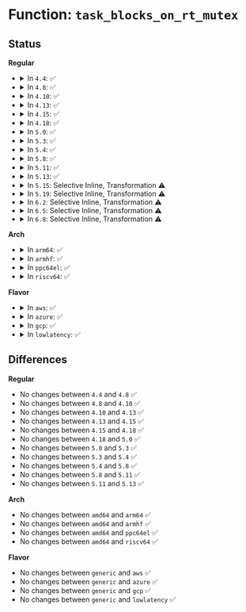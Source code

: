 # Function: <code>task_blocks_on_rt_mutex</code>

## Status
<b>Regular</b>
<ul>
<li>
<details>
<summary>In <code>4.4</code>: ✅</summary>

```c
int task_blocks_on_rt_mutex(struct rt_mutex *lock, struct rt_mutex_waiter *waiter, struct task_struct *task, enum rtmutex_chainwalk chwalk);
```

**Collision:** Unique Static

**Inline:** No

**Transformation:** False

**Instances:**

```
In kernel/locking/rtmutex.c (ffffffff810cb390)
Location: kernel/locking/rtmutex.c:888
Inline: False
Direct callers:
  - kernel/locking/rtmutex.c:rt_mutex_slowlock
  - kernel/locking/rtmutex.c:rt_mutex_start_proxy_lock
```
**Symbols:**

```
ffffffff810cb390-ffffffff810cb543: task_blocks_on_rt_mutex (STB_LOCAL)
```
</details>
</li>
<li>
<details>
<summary>In <code>4.8</code>: ✅</summary>

```c
int task_blocks_on_rt_mutex(struct rt_mutex *lock, struct rt_mutex_waiter *waiter, struct task_struct *task, enum rtmutex_chainwalk chwalk);
```

**Collision:** Unique Static

**Inline:** No

**Transformation:** False

**Instances:**

```
In kernel/locking/rtmutex.c (ffffffff810cfe20)
Location: kernel/locking/rtmutex.c:887
Inline: False
Direct callers:
  - kernel/locking/rtmutex.c:rt_mutex_start_proxy_lock
  - kernel/locking/rtmutex.c:rt_mutex_slowlock
```
**Symbols:**

```
ffffffff810cfe20-ffffffff810cffbe: task_blocks_on_rt_mutex (STB_LOCAL)
```
</details>
</li>
<li>
<details>
<summary>In <code>4.10</code>: ✅</summary>

```c
int task_blocks_on_rt_mutex(struct rt_mutex *lock, struct rt_mutex_waiter *waiter, struct task_struct *task, enum rtmutex_chainwalk chwalk);
```

**Collision:** Unique Static

**Inline:** No

**Transformation:** False

**Instances:**

```
In kernel/locking/rtmutex.c (ffffffff810d6810)
Location: kernel/locking/rtmutex.c:951
Inline: False
Direct callers:
  - kernel/locking/rtmutex.c:rt_mutex_start_proxy_lock
  - kernel/locking/rtmutex.c:rt_mutex_slowlock
```
**Symbols:**

```
ffffffff810d6810-ffffffff810d69ae: task_blocks_on_rt_mutex (STB_LOCAL)
```
</details>
</li>
<li>
<details>
<summary>In <code>4.13</code>: ✅</summary>

```c
int task_blocks_on_rt_mutex(struct rt_mutex *lock, struct rt_mutex_waiter *waiter, struct task_struct *task, enum rtmutex_chainwalk chwalk);
```

**Collision:** Unique Static

**Inline:** No

**Transformation:** False

**Instances:**

```
In kernel/locking/rtmutex.c (ffffffff810d5870)
Location: kernel/locking/rtmutex.c:941
Inline: False
Direct callers:
  - kernel/locking/rtmutex.c:rt_mutex_slowlock
```
**Symbols:**

```
ffffffff810d5870-ffffffff810d5a33: task_blocks_on_rt_mutex (STB_LOCAL)
```
</details>
</li>
<li>
<details>
<summary>In <code>4.15</code>: ✅</summary>

```c
int task_blocks_on_rt_mutex(struct rt_mutex *lock, struct rt_mutex_waiter *waiter, struct task_struct *task, enum rtmutex_chainwalk chwalk);
```

**Collision:** Unique Static

**Inline:** No

**Transformation:** False

**Instances:**

```
In kernel/locking/rtmutex.c (ffffffff810dd7d0)
Location: kernel/locking/rtmutex.c:929
Inline: False
Direct callers:
  - kernel/locking/rtmutex.c:rt_mutex_slowlock
```
**Symbols:**

```
ffffffff810dd7d0-ffffffff810dd9b7: task_blocks_on_rt_mutex (STB_LOCAL)
```
</details>
</li>
<li>
<details>
<summary>In <code>4.18</code>: ✅</summary>

```c
int task_blocks_on_rt_mutex(struct rt_mutex *lock, struct rt_mutex_waiter *waiter, struct task_struct *task, enum rtmutex_chainwalk chwalk);
```

**Collision:** Unique Static

**Inline:** No

**Transformation:** False

**Instances:**

```
In kernel/locking/rtmutex.c (ffffffff810e5e40)
Location: kernel/locking/rtmutex.c:929
Inline: False
Direct callers:
  - kernel/locking/rtmutex.c:rt_mutex_slowlock
```
**Symbols:**

```
ffffffff810e5e40-ffffffff810e6033: task_blocks_on_rt_mutex (STB_LOCAL)
```
</details>
</li>
<li>
<details>
<summary>In <code>5.0</code>: ✅</summary>

```c
int task_blocks_on_rt_mutex(struct rt_mutex *lock, struct rt_mutex_waiter *waiter, struct task_struct *task, enum rtmutex_chainwalk chwalk);
```

**Collision:** Unique Static

**Inline:** No

**Transformation:** False

**Instances:**

```
In kernel/locking/rtmutex.c (ffffffff810f13c0)
Location: kernel/locking/rtmutex.c:929
Inline: False
Direct callers:
  - kernel/locking/rtmutex.c:rt_mutex_slowlock
```
**Symbols:**

```
ffffffff810f13c0-ffffffff810f15b1: task_blocks_on_rt_mutex (STB_LOCAL)
```
</details>
</li>
<li>
<details>
<summary>In <code>5.3</code>: ✅</summary>

```c
int task_blocks_on_rt_mutex(struct rt_mutex *lock, struct rt_mutex_waiter *waiter, struct task_struct *task, enum rtmutex_chainwalk chwalk);
```

**Collision:** Unique Static

**Inline:** No

**Transformation:** False

**Instances:**

```
In kernel/locking/rtmutex.c (ffffffff810f9c00)
Location: kernel/locking/rtmutex.c:930
Inline: False
Direct callers:
  - kernel/locking/rtmutex.c:rt_mutex_slowlock
```
**Symbols:**

```
ffffffff810f9c00-ffffffff810f9e27: task_blocks_on_rt_mutex (STB_LOCAL)
```
</details>
</li>
<li>
<details>
<summary>In <code>5.4</code>: ✅</summary>

```c
int task_blocks_on_rt_mutex(struct rt_mutex *lock, struct rt_mutex_waiter *waiter, struct task_struct *task, enum rtmutex_chainwalk chwalk);
```

**Collision:** Unique Static

**Inline:** No

**Transformation:** False

**Instances:**

```
In kernel/locking/rtmutex.c (ffffffff811059f0)
Location: kernel/locking/rtmutex.c:928
Inline: False
Direct callers:
  - kernel/locking/rtmutex.c:rt_mutex_slowlock
```
**Symbols:**

```
ffffffff811059f0-ffffffff81105c17: task_blocks_on_rt_mutex (STB_LOCAL)
```
</details>
</li>
<li>
<details>
<summary>In <code>5.8</code>: ✅</summary>

```c
int task_blocks_on_rt_mutex(struct rt_mutex *lock, struct rt_mutex_waiter *waiter, struct task_struct *task, enum rtmutex_chainwalk chwalk);
```

**Collision:** Unique Static

**Inline:** No

**Transformation:** False

**Instances:**

```
In kernel/locking/rtmutex.c (ffffffff811108d0)
Location: kernel/locking/rtmutex.c:926
Inline: False
Direct callers:
  - kernel/locking/rtmutex.c:rt_mutex_start_proxy_lock
  - kernel/locking/rtmutex.c:rt_mutex_slowlock
```
**Symbols:**

```
ffffffff811108d0-ffffffff81110b3d: task_blocks_on_rt_mutex (STB_LOCAL)
```
</details>
</li>
<li>
<details>
<summary>In <code>5.11</code>: ✅</summary>

```c
int task_blocks_on_rt_mutex(struct rt_mutex *lock, struct rt_mutex_waiter *waiter, struct task_struct *task, enum rtmutex_chainwalk chwalk);
```

**Collision:** Unique Static

**Inline:** No

**Transformation:** False

**Instances:**

```
In kernel/locking/rtmutex.c (ffffffff8110da80)
Location: kernel/locking/rtmutex.c:926
Inline: False
Direct callers:
  - kernel/locking/rtmutex.c:rt_mutex_start_proxy_lock
  - kernel/locking/rtmutex.c:rt_mutex_slowlock
```
**Symbols:**

```
ffffffff8110da80-ffffffff8110dced: task_blocks_on_rt_mutex (STB_LOCAL)
```
</details>
</li>
<li>
<details>
<summary>In <code>5.13</code>: ✅</summary>

```c
int task_blocks_on_rt_mutex(struct rt_mutex *lock, struct rt_mutex_waiter *waiter, struct task_struct *task, enum rtmutex_chainwalk chwalk);
```

**Collision:** Unique Static

**Inline:** No

**Transformation:** False

**Instances:**

```
In kernel/locking/rtmutex.c (ffffffff81c36a50)
Location: kernel/locking/rtmutex.c:900
Inline: False
Direct callers:
  - kernel/locking/rtmutex.c:rt_mutex_start_proxy_lock
```
**Symbols:**

```
ffffffff81c36a50-ffffffff81c36de8: task_blocks_on_rt_mutex (STB_LOCAL)
```
</details>
</li>
<li>
<details>
<summary>In <code>5.15</code>: Selective Inline, Transformation ⚠️</summary>

**Collision:** Unique Static

**Inline:** Selective

**Transformation:** True

**Instances:**

```
In kernel/locking/rtmutex_api.c (ffffffff81d55630)
Location: kernel/locking/rtmutex.c:1078
Inline: True
Direct callers:
  - kernel/locking/rtmutex_api.c:__rt_mutex_start_proxy_lock
```
**Symbols:**

```
ffffffff81d55630-ffffffff81d559d6: task_blocks_on_rt_mutex.constprop.0 (STB_LOCAL)
```
</details>
</li>
<li>
<details>
<summary>In <code>5.19</code>: Selective Inline, Transformation ⚠️</summary>

**Collision:** Unique Static

**Inline:** Selective

**Transformation:** True

**Instances:**

```
In kernel/locking/rtmutex_api.c (ffffffff81f272d0)
Location: kernel/locking/rtmutex.c:1087
Inline: True
Direct callers:
  - kernel/locking/rtmutex_api.c:rt_mutex_start_proxy_lock
```
**Symbols:**

```
ffffffff81f272d0-ffffffff81f27696: task_blocks_on_rt_mutex.constprop.0 (STB_LOCAL)
```
</details>
</li>
<li>
<details>
<summary>In <code>6.2</code>: Selective Inline, Transformation ⚠️</summary>

**Collision:** Unique Static

**Inline:** Selective

**Transformation:** True

**Instances:**

```
In kernel/locking/rtmutex_api.c (ffffffff820d2da0)
Location: kernel/locking/rtmutex.c:1125
Inline: True
Direct callers:
  - kernel/locking/rtmutex_api.c:rt_mutex_start_proxy_lock
```
**Symbols:**

```
ffffffff820d2da0-ffffffff820d3166: task_blocks_on_rt_mutex.constprop.0 (STB_LOCAL)
```
</details>
</li>
<li>
<details>
<summary>In <code>6.5</code>: Selective Inline, Transformation ⚠️</summary>

**Collision:** Unique Static

**Inline:** Selective

**Transformation:** True

**Instances:**

```
In kernel/locking/rtmutex_api.c (ffffffff821570f0)
Location: kernel/locking/rtmutex.c:1180
Inline: True
Direct callers:
  - kernel/locking/rtmutex_api.c:rt_mutex_start_proxy_lock
```
**Symbols:**

```
ffffffff821570f0-ffffffff821574bb: task_blocks_on_rt_mutex.constprop.0 (STB_LOCAL)
```
</details>
</li>
<li>
<details>
<summary>In <code>6.8</code>: Selective Inline, Transformation ⚠️</summary>

**Collision:** Unique Static

**Inline:** Selective

**Transformation:** True

**Instances:**

```
In kernel/locking/rtmutex_api.c (ffffffff82239f30)
Location: kernel/locking/rtmutex.c:1199
Inline: True
Direct callers:
  - kernel/locking/rtmutex_api.c:rt_mutex_start_proxy_lock
```
**Symbols:**

```
ffffffff82239f30-ffffffff8223a2fb: task_blocks_on_rt_mutex.constprop.0 (STB_LOCAL)
```
</details>
</li>
</ul>
<b>Arch</b>
<ul>
<li>
<details>
<summary>In <code>arm64</code>: ✅</summary>

```c
int task_blocks_on_rt_mutex(struct rt_mutex *lock, struct rt_mutex_waiter *waiter, struct task_struct *task, enum rtmutex_chainwalk chwalk);
```

**Collision:** Unique Static

**Inline:** No

**Transformation:** False

**Instances:**

```
In kernel/locking/rtmutex.c (ffff80001016b9c0)
Location: kernel/locking/rtmutex.c:928
Inline: False
Direct callers:
  - kernel/locking/rtmutex.c:rt_mutex_slowlock
```
**Symbols:**

```
ffff80001016b9c0-ffff80001016bc80: task_blocks_on_rt_mutex (STB_LOCAL)
```
</details>
</li>
<li>
<details>
<summary>In <code>armhf</code>: ✅</summary>

```c
int task_blocks_on_rt_mutex(struct rt_mutex *lock, struct rt_mutex_waiter *waiter, struct task_struct *task, enum rtmutex_chainwalk chwalk);
```

**Collision:** Unique Static

**Inline:** No

**Transformation:** False

**Instances:**

```
In kernel/locking/rtmutex.c (c03b7474)
Location: kernel/locking/rtmutex.c:928
Inline: False
Direct callers:
  - kernel/locking/rtmutex.c:rt_mutex_slowlock
```
**Symbols:**

```
c03b7474-c03b769c: task_blocks_on_rt_mutex (STB_LOCAL)
```
</details>
</li>
<li>
<details>
<summary>In <code>ppc64el</code>: ✅</summary>

```c
int task_blocks_on_rt_mutex(struct rt_mutex *lock, struct rt_mutex_waiter *waiter, struct task_struct *task, enum rtmutex_chainwalk chwalk);
```

**Collision:** Unique Static

**Inline:** No

**Transformation:** False

**Instances:**

```
In kernel/locking/rtmutex.c (c0000000001c3460)
Location: kernel/locking/rtmutex.c:928
Inline: False
Direct callers:
  - kernel/locking/rtmutex.c:rt_mutex_slowlock
```
**Symbols:**

```
c0000000001c3460-c0000000001c3784: task_blocks_on_rt_mutex (STB_LOCAL)
```
</details>
</li>
<li>
<details>
<summary>In <code>riscv64</code>: ✅</summary>

```c
int task_blocks_on_rt_mutex(struct rt_mutex *lock, struct rt_mutex_waiter *waiter, struct task_struct *task, enum rtmutex_chainwalk chwalk);
```

**Collision:** Unique Static

**Inline:** No

**Transformation:** False

**Instances:**

```
In kernel/locking/rtmutex.c (ffffffe00010bdbc)
Location: kernel/locking/rtmutex.c:928
Inline: False
Direct callers:
  - kernel/locking/rtmutex.c:rt_mutex_slowlock
```
**Symbols:**

```
ffffffe00010bdbc-ffffffe00010bfda: task_blocks_on_rt_mutex (STB_LOCAL)
```
</details>
</li>
</ul>
<b>Flavor</b>
<ul>
<li>
<details>
<summary>In <code>aws</code>: ✅</summary>

```c
int task_blocks_on_rt_mutex(struct rt_mutex *lock, struct rt_mutex_waiter *waiter, struct task_struct *task, enum rtmutex_chainwalk chwalk);
```

**Collision:** Unique Static

**Inline:** No

**Transformation:** False

**Instances:**

```
In kernel/locking/rtmutex.c (ffffffff810fed00)
Location: kernel/locking/rtmutex.c:928
Inline: False
Direct callers:
  - kernel/locking/rtmutex.c:rt_mutex_slowlock
```
**Symbols:**

```
ffffffff810fed00-ffffffff810fef27: task_blocks_on_rt_mutex (STB_LOCAL)
```
</details>
</li>
<li>
<details>
<summary>In <code>azure</code>: ✅</summary>

```c
int task_blocks_on_rt_mutex(struct rt_mutex *lock, struct rt_mutex_waiter *waiter, struct task_struct *task, enum rtmutex_chainwalk chwalk);
```

**Collision:** Unique Static

**Inline:** No

**Transformation:** False

**Instances:**

```
In kernel/locking/rtmutex.c (ffffffff810eeef0)
Location: kernel/locking/rtmutex.c:928
Inline: False
Direct callers:
  - kernel/locking/rtmutex.c:rt_mutex_slowlock
```
**Symbols:**

```
ffffffff810eeef0-ffffffff810ef111: task_blocks_on_rt_mutex (STB_LOCAL)
```
</details>
</li>
<li>
<details>
<summary>In <code>gcp</code>: ✅</summary>

```c
int task_blocks_on_rt_mutex(struct rt_mutex *lock, struct rt_mutex_waiter *waiter, struct task_struct *task, enum rtmutex_chainwalk chwalk);
```

**Collision:** Unique Static

**Inline:** No

**Transformation:** False

**Instances:**

```
In kernel/locking/rtmutex.c (ffffffff810fbec0)
Location: kernel/locking/rtmutex.c:928
Inline: False
Direct callers:
  - kernel/locking/rtmutex.c:rt_mutex_slowlock
```
**Symbols:**

```
ffffffff810fbec0-ffffffff810fc0e7: task_blocks_on_rt_mutex (STB_LOCAL)
```
</details>
</li>
<li>
<details>
<summary>In <code>lowlatency</code>: ✅</summary>

```c
int task_blocks_on_rt_mutex(struct rt_mutex *lock, struct rt_mutex_waiter *waiter, struct task_struct *task, enum rtmutex_chainwalk chwalk);
```

**Collision:** Unique Static

**Inline:** No

**Transformation:** False

**Instances:**

```
In kernel/locking/rtmutex.c (ffffffff811070e0)
Location: kernel/locking/rtmutex.c:928
Inline: False
Direct callers:
  - kernel/locking/rtmutex.c:rt_mutex_slowlock
```
**Symbols:**

```
ffffffff811070e0-ffffffff81107323: task_blocks_on_rt_mutex (STB_LOCAL)
```
</details>
</li>
</ul>

## Differences
<b>Regular</b>
<ul>
<li>
No changes between <code>4.4</code> and <code>4.8</code> ✅
</li>
<li>
No changes between <code>4.8</code> and <code>4.10</code> ✅
</li>
<li>
No changes between <code>4.10</code> and <code>4.13</code> ✅
</li>
<li>
No changes between <code>4.13</code> and <code>4.15</code> ✅
</li>
<li>
No changes between <code>4.15</code> and <code>4.18</code> ✅
</li>
<li>
No changes between <code>4.18</code> and <code>5.0</code> ✅
</li>
<li>
No changes between <code>5.0</code> and <code>5.3</code> ✅
</li>
<li>
No changes between <code>5.3</code> and <code>5.4</code> ✅
</li>
<li>
No changes between <code>5.4</code> and <code>5.8</code> ✅
</li>
<li>
No changes between <code>5.8</code> and <code>5.11</code> ✅
</li>
<li>
No changes between <code>5.11</code> and <code>5.13</code> ✅
</li>
</ul>
<b>Arch</b>
<ul>
<li>
No changes between <code>amd64</code> and <code>arm64</code> ✅
</li>
<li>
No changes between <code>amd64</code> and <code>armhf</code> ✅
</li>
<li>
No changes between <code>amd64</code> and <code>ppc64el</code> ✅
</li>
<li>
No changes between <code>amd64</code> and <code>riscv64</code> ✅
</li>
</ul>
<b>Flavor</b>
<ul>
<li>
No changes between <code>generic</code> and <code>aws</code> ✅
</li>
<li>
No changes between <code>generic</code> and <code>azure</code> ✅
</li>
<li>
No changes between <code>generic</code> and <code>gcp</code> ✅
</li>
<li>
No changes between <code>generic</code> and <code>lowlatency</code> ✅
</li>
</ul>
